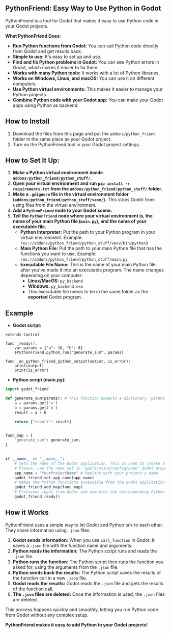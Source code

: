 ## PythonFriend: Easy Way to Use Python in Godot

PythonFriend is a tool for Godot that makes it easy to use Python code in your Godot projects. 

**What PythonFriend Does:**

- **Run Python functions from Godot:**  You can call Python code directly from Godot and get results back.
- **Simple to use:** It's easy to set up and use.
- **Find and fix Python problems in Godot:** You can see Python errors in Godot, which makes it easier to fix them.
- **Works with many Python tools:** It works with a lot of Python libraries.
- **Works on Windows, Linux, and macOS:** You can use it on different computers.
- **Use Python virtual environments:** This makes it easier to manage your Python projects.
- **Combine Python code with your Godot app:**  You can make your Godot apps using Python as backend.

## How to Install

1. Download the files from this page and put the `addons/python_friend` folder in the same place as your Godot project.
2. Turn on the PythonFriend tool in your Godot project settings.

## How to Set It Up:

1. **Make a Python virtual environment inside `addons/python_friend/python_stuff/`.** 
2. **Open your virtual environment and run `pip install -r requirements.txt` from the `addons/python_friend/python_stuff/` folder.** 
3. **Make a `.gdignore` file in the virtual environment folder (`addons/python_friend/python_stuff/venv/`).** This stops Godot from using files from the virtual environment.
4. **Add a `PythonFriend` node to your Godot scene.**
5. **Tell the `PythonFriend` node where your virtual environment is, the name of your main Python file (`main.py`), and the name of your executable file.**
    - **Python Interpreter:**  Put the path to your Python program in your virtual environment. Example: `res://addons/python_friend/python_stuff/venv/bin/python3`
    - **Main Python File:** Put the path to your main Python file that has the functions you want to use. Example: `res://addons/python_friend/python_stuff/main.py`
    - **Executable File Name:** This is the name of your main Python file after you've made it into an executable program. The name changes depending on your computer:
        - **Linux/MacOS:** `py_backend`
        - **Windows:** `py_backend.exe`
        - This executable file needs to be in the same folder as the **exported** Godot program.


## Example


- **Godot script:**

```gdscript
extends Control

func _ready():
	var params = {"a": 10, "b": 6}
	$PythonFriend.python_run("generate_sum", params)

func _on_python_friend_python_output(output, is_error):
	print(output)
	print(is_error)
```


- **Python script (main.py):**

```python
import godot_friend

def generate_sum(params): # This function expects a dictionary 'params' containing 'a' and 'b' keys.
	a = params.get('a')
	b = params.get('b')
	result = a + b

	return {"result": result}


func_map = {
	"generate_sum": generate_sum,
}
	

if __name__ == "__main__":
	# Sets the name of the Godot application. This is used to create a directory for communication data within 'godot/app_userdata/<app_name>'.
	# Please, use the name set in "application/config/name" Godot property (or in project config --> Application --> Name)
	app_name = "YourProjectName" # Replace with your project's name
	godot_friend.set_app_name(app_name)
	# Makes the Python functions accessible from the Godot application by name.
	godot_friend.add_map(func_map) 
	# Processes input from Godot and executes the corresponding Python function.
	godot_friend.ready()
```

## How it Works

PythonFriend uses a simple way to let Godot and Python talk to each other.  They share information using `.json` files:

1. **Godot sends information:** When you use `call_function` in Godot, it saves a `.json` file with the function name and arguments.
2. **Python reads the information:** The Python script runs and reads the `.json` file.
3. **Python runs the function:** The Python script then runs the function you asked for, using the arguments from the `.json` file.
4. **Python sends back the results:** The Python script saves the results of the function call in a new `.json` file.
5. **Godot reads the results:** Godot reads the `.json` file and gets the results of the function call.
6. **The `.json` files are deleted:** Once the information is used, the `.json` files are deleted.

This process happens quickly and smoothly, letting you run Python code from Godot without any complex setup. 

**PythonFriend makes it easy to add Python to your Godot projects!** 



